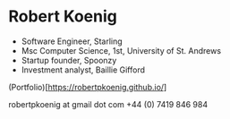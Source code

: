 Robert Koenig
================================

- Software Engineer, Starling
- Msc Computer Science, 1st, University of St. Andrews
- Startup founder, Spoonzy
- Investment analyst, Baillie Gifford

(Portfolio)[https://robertpkoenig.github.io/]


robertpkoenig at gmail dot com
+44 (0) 7419 846 984
